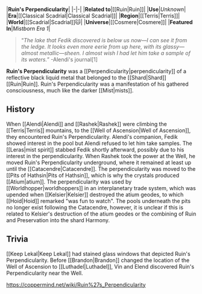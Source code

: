 |**Ruin's Perpendicularity**|
|-|-|
|**Related to**|[[Ruin\|Ruin]]|
|**Use**|*Unknown*|
|**Era**|[[Classical Scadrial\|Classical Scadrial]]|
|**Region**|[[Terris\|Terris]]|
|**World**|[[Scadrial\|Scadrial]]🐱︎|
|**Universe**|[[Cosmere\|Cosmere]]|
|**Featured In**|*Mistborn Era 1*|

>“*The lake that Fedik discovered is below us now—I can see it from the ledge. It looks even more eerie from up here, with its glassy—almost metallic—sheen. I almost wish I had let him take a sample of its waters.*”
\-Alendi's journal[1]


**Ruin's Perpendicularity** was a [[Perpendicularity\|perpendicularity]] of a reflective black liquid metal that belonged to the [[Shard\|Shard]] [[Ruin\|Ruin]].
Ruin's Perpendicularity was a manifestation of his gathered consciousness, much like the darker [[Mist\|mists]].

## History
When [[Alendi\|Alendi]] and [[Rashek\|Rashek]] were climbing the [[Terris\|Terris]] mountains, to the [[Well of Ascension\|Well of Ascension]], they encountered Ruin's Perpendicularity. Alendi's companion, Fedik showed interest in the pool but Alendi refused to let him take samples. The [[Leras\|mist spirit]] stabbed Fedik shortly afterward, possibly due to his interest in the perpendicularity.
When Rashek took the power at the Well, he moved Ruin's Perpendicularity underground, where it remained at least up until the [[Catacendre\|Catacendre]]. The perpendicularity was moved to the [[Pits of Hathsin\|Pits of Hathsin]], which is why the crystals produced [[Atium\|atium]]. The perpendicularity was used by [[Worldhopper\|worldhoppers]] in an interplanetary trade system, which was upended when [[Kelsier\|Kelsier]] destroyed the atium geodes, to which [[Hoid\|Hoid]] remarked "was fun to watch". The pools underneath the pits no longer exist following the Catacendre, however, it is unclear if this is related to Kelsier's destruction of the atium geodes or the combining of Ruin and Preservation into the shard Harmony.

## Trivia
[[Keep Lekal\|Keep Lekal]] had stained glass windows that depicted Ruin's Perpendicularity.
Before [[Brandon\|Brandon]] changed the location of the Well of Ascension to [[Luthadel\|Luthadel]], Vin and Elend discovered Ruin's Perpendicularity near the Well.


https://coppermind.net/wiki/Ruin%27s_Perpendicularity
